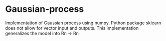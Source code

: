 # Gaussian-process
Implementation of Gaussian process using numpy. Python package sklearn does not allow for vector input and outputs. This implementation generalizes the model into Rn -> Rn

